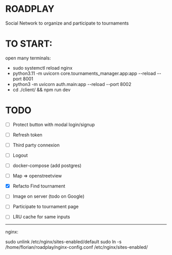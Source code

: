 # ROADPLAY

Social Network to organize and participate to tournaments



# TO START: 

open many terminals: 
-  sudo systemctl reload nginx
- python3.11 -m uvicorn core.tournaments_manager.app:app --reload --port 8001
- python3 -m uvicorn auth.main:app --reload --port 8002
- cd ./client/ && npm run dev 


# TODO 

- [ ] Protect button with modal login/signup
- [ ] Refresh token
- [ ] Third party connexion
- [ ] Logout 
- [ ] docker-compose (add postgres) 
- [ ] Map => openstreetview
- [x] Refacto Find tournament
- [ ] Image on server (todo on Google)
- [ ] Participate to tournament page
- [ ] LRU cache for same inputs 





----------------------------------
nginx: 

sudo unlink /etc/nginx/sites-enabled/default
sudo ln -s /home/florian/roadplay/nginx-config.conf /etc/nginx/sites-enabled/
